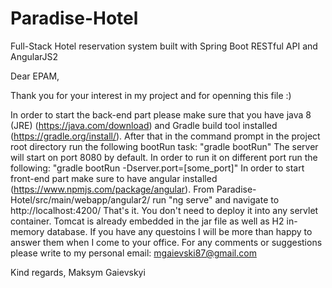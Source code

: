 # Paradise-Hotel
Full-Stack Hotel reservation system built with Spring Boot RESTful API and AngularJS2

Dear EPAM,

Thank you for your interest in my project and for openning this file :)

In order to start the back-end part please make sure that you have java 8 (JRE) (https://java.com/download) and Gradle build tool installed (https://gradle.org/install/).
After that in the command prompt in the project root directory run the following bootRun task: "gradle bootRun"
The server will start on port 8080 by default. In order to run it on different port run the following: "gradle bootRun -Dserver.port=[some_port]"
In order to start front-end part make sure to have angular installed (https://www.npmjs.com/package/angular).
From Paradise-Hotel/src/main/webapp/angular2/ run "ng serve" and navigate to http://localhost:4200/
That's it. You don't need to deploy it into any servlet container. Tomcat is already embedded in the jar file as well as H2 in-memory database.
If you have any questoins I will be more than happy to answer them when I come to your office.
For any comments or suggestions please write to my personal email: mgaievski87@gmail.com

Kind regards,
Maksym Gaievskyi
